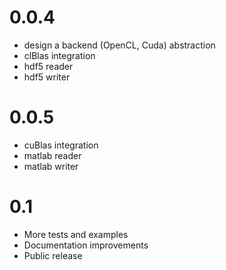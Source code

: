 0.0.4
=====

* design a backend (OpenCL, Cuda) abstraction
* clBlas integration
* hdf5 reader
* hdf5 writer

0.0.5
=====

* cuBlas integration
* matlab reader
* matlab writer

0.1
===

* More tests and examples 
* Documentation improvements
* Public release

